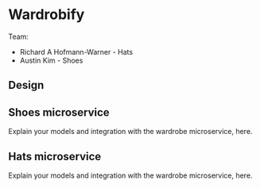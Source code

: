 # Wardrobify

Team:

* Richard A Hofmann-Warner - Hats
* Austin Kim - Shoes

## Design

## Shoes microservice

Explain your models and integration with the wardrobe
microservice, here.

## Hats microservice

Explain your models and integration with the wardrobe
microservice, here.
